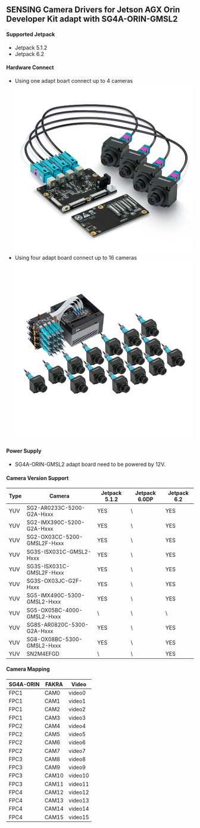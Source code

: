 ## SENSING Camera Drivers for Jetson AGX Orin Developer Kit adapt with SG4A-ORIN-GMSL2

#### Supported Jetpack

* Jetpack 5.1.2
* Jetpack 6.2

#### Hardware Connect

* Using one adapt boart connect up to 4 cameras
  ![alt text](../../Picture/SENSING%20Deserializer%20Adapt%20Board/SG4A-ORIN-GMSL2-1%20with%20Jetson%20AGX%20Orin.png)
* Using four adapt board connect up to 16 cameras
  ![alt text](../../Picture/SENSING%20Deserializer%20Adapt%20Board/SG4A-ORIN-GMSL2%20with%20Jetson%20AGX%20Orin%20Devkit.png)

#### Power Supply

* SG4A-ORIN-GMSL2 adapt board need to be powered by 12V.

#### Camera Version Support

| Type | Camera                      | Jetpack 5.1.2 | Jetpack 6.0DP | Jetpack 6.2 |
| ---- | --------------------------- | ------------- | ------------- | ----------- |
| YUV  | SG2-AR0233C-5200-G2A-Hxxx   | YES           | \             | YES         |
| YUV  | SG2-IMX390C-5200-G2A-Hxxx   | YES           | \             | YES         |
| YUV  | SG2-OX03CC-5200-GMSL2F-Hxxx | YES           | \             | YES         |
| YUV  | SG3S-ISX031C-GMSL2-Hxxx     | YES           | \             | YES         |
| YUV  | SG3S-ISX031C-GMSL2F-Hxxx    | YES           | \             | YES         |
| YUV  | SG3S-OX03JC-G2F-Hxxx        | YES           | \             | YES         |
| YUV  | SG5-IMX490C-5300-GMSL2-Hxxx | YES           | \             | YES         |
| YUV  | SG5-OX05BC-4000-GMSL2-Hxxx  | \             | \             | \           |
| YUV  | SG8S-AR0820C-5300-G2A-Hxxx  | YES           | \             | YES         |
| YUV  | SG8-OX08BC-5300-GMSL2-Hxxx  | YES           | \             | YES         |
| YUV  | SN2M4EFGD                   | \             | \             | YES         |

#### Camera Mapping

| SG4A-ORIN | FAKRA | Video   |
| --------- | ----- | ------- |
| FPC1      | CAM0  | video0  |
| FPC1      | CAM1  | video1  |
| FPC1      | CAM2  | video2  |
| FPC1      | CAM3  | video3  |
| FPC2      | CAM4  | video4  |
| FPC2      | CAM5  | video5  |
| FPC2      | CAM6  | video6  |
| FPC2      | CAM7  | video7  |
| FPC3      | CAM8  | video8  |
| FPC3      | CAM9  | video9  |
| FPC3      | CAM10 | video10 |
| FPC3      | CAM11 | video11 |
| FPC4      | CAM12 | video12 |
| FPC4      | CAM13 | video13 |
| FPC4      | CAM14 | video14 |
| FPC4      | CAM15 | video15 |
